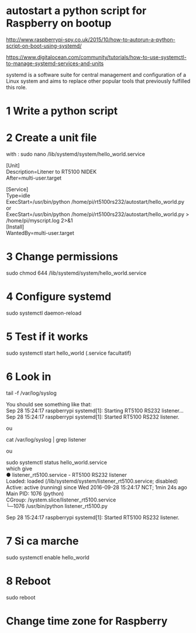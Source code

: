 autostart a python script for Raspberry on bootup
====
http://www.raspberrypi-spy.co.uk/2015/10/how-to-autorun-a-python-script-on-boot-using-systemd/

https://www.digitalocean.com/community/tutorials/how-to-use-systemctl-to-manage-systemd-services-and-units

systemd is a software suite for central management and configuration of a Linux system and aims to replace other popular tools that previously fulfilled this role.  

1 Write a python script
===

2 Create a unit file
===
with : sudo nano /lib/systemd/system/hello_world.service

[Unit]  
Description=Litener to RT5100 NIDEK  
After=multi-user.target  

[Service]  
Type=idle  
ExecStart=/usr/bin/python /home/pi/rt5100rs232/autostart/hello_world.py  
or  
ExecStart=/usr/bin/python /home/pi/rt5100rs232/autostart/hello_world.py > /home/pi/myscript.log 2>&1  
[Install]  
WantedBy=multi-user.target  

3 Change permissions 
====
sudo chmod 644 /lib/systemd/system/hello_world.service

4 Configure systemd
====
sudo systemctl daemon-reload

5 Test if it works
===
sudo systemctl start hello_world (.service facultatif)


6 Look in 
===
tail -f /var/log/syslog

You should see something like that:  
Sep 28 15:24:17 raspberrypi systemd[1]: Starting RT5100 RS232 listener...  
Sep 28 15:24:17 raspberrypi systemd[1]: Started RT5100 RS232 listener.  

ou  

cat /var/log/syslog | grep listener  

ou 

sudo systemctl status hello_world.service  
which give    
● listener_rt5100.service - RT5100 RS232 listener  
   Loaded: loaded (/lib/systemd/system/listener_rt5100.service; disabled)  
   Active: active (running) since Wed 2016-09-28 15:24:17 NCT; 1min 24s ago  
 Main PID: 1076 (python)  
   CGroup: /system.slice/listener_rt5100.service  
           └─1076 /usr/bin/python listener_rt5100.py  

Sep 28 15:24:17 raspberrypi systemd[1]: Started RT5100 RS232 listener.


7 Si ca marche
===
sudo systemctl enable hello_world

8 Reboot
===
sudo reboot


Change time zone for Raspberry
====
